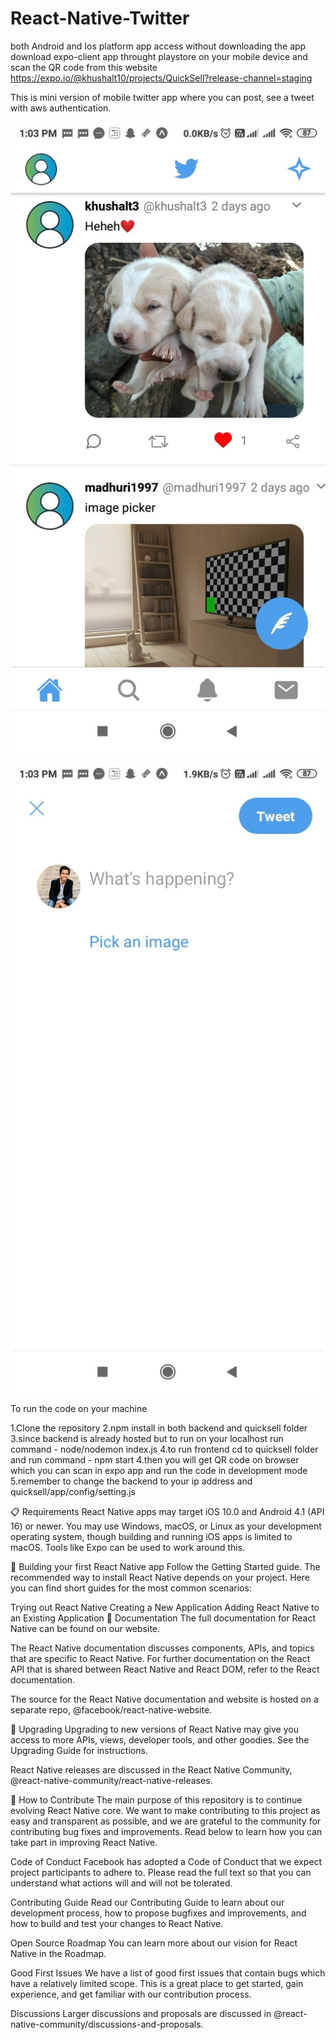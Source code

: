 # React-Native-Twitter

both Android and Ios platform app access without downloading the app download expo-client app throught playstore on your mobile device and scan the QR code from this website https://expo.io/@khushalt10/projects/QuickSell?release-channel=staging

This is mini version of mobile twitter app where you can post, see a tweet with aws authentication.

![](twitter1.jpg)

![](twitter2.jpg)

To run the code on your machine

1.Clone the repository 2.npm install in both backend and quicksell folder 3.since backend is already hosted but to run on your localhost run command - node/nodemon index.js 4.to run frontend cd to quicksell folder and run command - npm start
4.then you will get QR code on browser which you can scan in expo app and run the code in development mode 5.remember to change the backend to your ip address and quicksell/app/config/setting.js

📋 Requirements React Native apps may target iOS 10.0 and Android 4.1 (API 16) or newer. You may use Windows, macOS, or Linux as your development operating system, though building and running iOS apps is limited to macOS. Tools like Expo can be used to work around this.

🎉 Building your first React Native app Follow the Getting Started guide. The recommended way to install React Native depends on your project. Here you can find short guides for the most common scenarios:

Trying out React Native Creating a New Application Adding React Native to an Existing Application 📖 Documentation The full documentation for React Native can be found on our website.

The React Native documentation discusses components, APIs, and topics that are specific to React Native. For further documentation on the React API that is shared between React Native and React DOM, refer to the React documentation.

The source for the React Native documentation and website is hosted on a separate repo, @facebook/react-native-website.

🚀 Upgrading Upgrading to new versions of React Native may give you access to more APIs, views, developer tools, and other goodies. See the Upgrading Guide for instructions.

React Native releases are discussed in the React Native Community, @react-native-community/react-native-releases.

👏 How to Contribute The main purpose of this repository is to continue evolving React Native core. We want to make contributing to this project as easy and transparent as possible, and we are grateful to the community for contributing bug fixes and improvements. Read below to learn how you can take part in improving React Native.

Code of Conduct Facebook has adopted a Code of Conduct that we expect project participants to adhere to. Please read the full text so that you can understand what actions will and will not be tolerated.

Contributing Guide Read our Contributing Guide to learn about our development process, how to propose bugfixes and improvements, and how to build and test your changes to React Native.

Open Source Roadmap You can learn more about our vision for React Native in the Roadmap.

Good First Issues We have a list of good first issues that contain bugs which have a relatively limited scope. This is a great place to get started, gain experience, and get familiar with our contribution process.

Discussions Larger discussions and proposals are discussed in @react-native-community/discussions-and-proposals.

